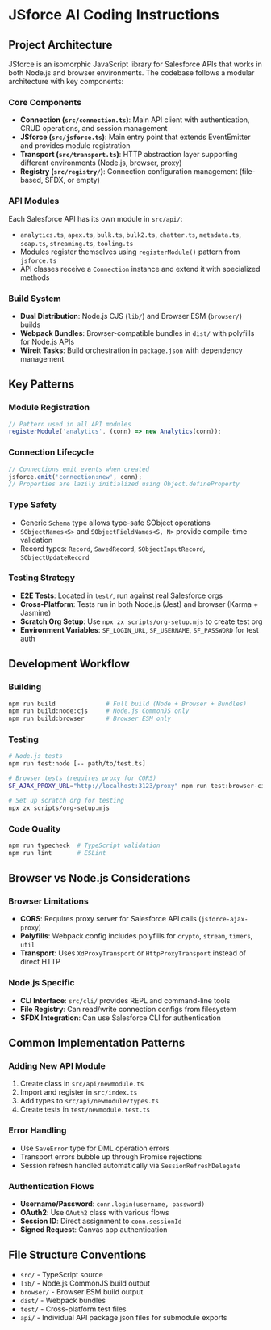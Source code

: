 # JSforce AI Coding Instructions

## Project Architecture

JSforce is an isomorphic JavaScript library for Salesforce APIs that works in both Node.js and browser environments. The codebase follows a modular architecture with key components:

### Core Components
- **Connection (`src/connection.ts`)**: Main API client with authentication, CRUD operations, and session management
- **JSforce (`src/jsforce.ts`)**: Main entry point that extends EventEmitter and provides module registration
- **Transport (`src/transport.ts`)**: HTTP abstraction layer supporting different environments (Node.js, browser, proxy)
- **Registry (`src/registry/`)**: Connection configuration management (file-based, SFDX, or empty)

### API Modules
Each Salesforce API has its own module in `src/api/`:
- `analytics.ts`, `apex.ts`, `bulk.ts`, `bulk2.ts`, `chatter.ts`, `metadata.ts`, `soap.ts`, `streaming.ts`, `tooling.ts`
- Modules register themselves using `registerModule()` pattern from `jsforce.ts`
- API classes receive a `Connection` instance and extend it with specialized methods

### Build System
- **Dual Distribution**: Node.js CJS (`lib/`) and Browser ESM (`browser/`) builds
- **Webpack Bundles**: Browser-compatible bundles in `dist/` with polyfills for Node.js APIs
- **Wireit Tasks**: Build orchestration in `package.json` with dependency management

## Key Patterns

### Module Registration
```typescript
// Pattern used in all API modules
registerModule('analytics', (conn) => new Analytics(conn));
```

### Connection Lifecycle
```typescript
// Connections emit events when created
jsforce.emit('connection:new', conn);
// Properties are lazily initialized using Object.defineProperty
```

### Type Safety
- Generic `Schema` type allows type-safe SObject operations
- `SObjectNames<S>` and `SObjectFieldNames<S, N>` provide compile-time validation
- Record types: `Record`, `SavedRecord`, `SObjectInputRecord`, `SObjectUpdateRecord`

### Testing Strategy
- **E2E Tests**: Located in `test/`, run against real Salesforce orgs
- **Cross-Platform**: Tests run in both Node.js (Jest) and browser (Karma + Jasmine)
- **Scratch Org Setup**: Use `npx zx scripts/org-setup.mjs` to create test org
- **Environment Variables**: `SF_LOGIN_URL`, `SF_USERNAME`, `SF_PASSWORD` for test auth

## Development Workflow

### Building
```bash
npm run build              # Full build (Node + Browser + Bundles)
npm run build:node:cjs     # Node.js CommonJS only
npm run build:browser      # Browser ESM only
```

### Testing
```bash
# Node.js tests
npm run test:node [-- path/to/test.ts]

# Browser tests (requires proxy for CORS)
SF_AJAX_PROXY_URL="http://localhost:3123/proxy" npm run test:browser-ci

# Set up scratch org for testing
npx zx scripts/org-setup.mjs
```

### Code Quality
```bash
npm run typecheck  # TypeScript validation
npm run lint       # ESLint
```

## Browser vs Node.js Considerations

### Browser Limitations
- **CORS**: Requires proxy server for Salesforce API calls (`jsforce-ajax-proxy`)
- **Polyfills**: Webpack config includes polyfills for `crypto`, `stream`, `timers`, `util`
- **Transport**: Uses `XdProxyTransport` or `HttpProxyTransport` instead of direct HTTP

### Node.js Specific
- **CLI Interface**: `src/cli/` provides REPL and command-line tools
- **File Registry**: Can read/write connection configs from filesystem
- **SFDX Integration**: Can use Salesforce CLI for authentication

## Common Implementation Patterns

### Adding New API Module
1. Create class in `src/api/newmodule.ts`
2. Import and register in `src/index.ts`
3. Add types to `src/api/newmodule/types.ts`
4. Create tests in `test/newmodule.test.ts`

### Error Handling
- Use `SaveError` type for DML operation errors
- Transport errors bubble up through Promise rejections
- Session refresh handled automatically via `SessionRefreshDelegate`

### Authentication Flows
- **Username/Password**: `conn.login(username, password)`
- **OAuth2**: Use `OAuth2` class with various flows
- **Session ID**: Direct assignment to `conn.sessionId`
- **Signed Request**: Canvas app authentication

## File Structure Conventions
- `src/` - TypeScript source
- `lib/` - Node.js CommonJS build output
- `browser/` - Browser ESM build output
- `dist/` - Webpack bundles
- `test/` - Cross-platform test files
- `api/` - Individual API package.json files for submodule exports
